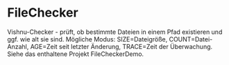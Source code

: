 # FileChecker
Vishnu-Checker - prüft, ob bestimmte Dateien in einem Pfad existieren und ggf. wie alt sie sind.
Mögliche Modus: SIZE=Dateigröße, COUNT=Datei-Anzahl, AGE=Zeit seit letzter Änderung, TRACE=Zeit der Überwachung.
Siehe das enthaltene Projekt FileCheckerDemo.

